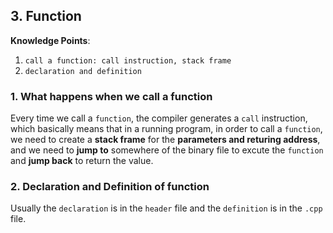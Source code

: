## 3. Function

**Knowledge Points**:

1. `call a function: call instruction, stack frame`
2. `declaration and definition`

### 1. What happens when we call a function

Every time we call a `function`, the compiler generates a `call` instruction, which basically means that in a running program, in order to call a `function`, we need to create a **stack frame** for the **parameters and returing address**, and we need to **jump to** somewhere of the binary file to excute the `function` and **jump back** to return the value.

### 2. Declaration and Definition of function

Usually the `declaration` is in the `header` file and the `definition` is in the `.cpp` file.

